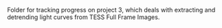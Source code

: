 Folder for tracking progress on project 3, which deals with extracting and detrending light curves from TESS Full Frame Images.
